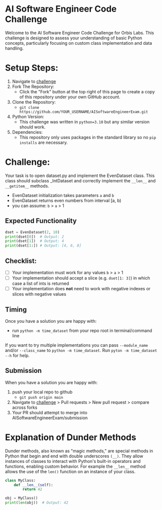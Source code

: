 # AI Software Engineer Code Challenge

Welcome to the AI Software Engineer Code Challenge for Orbis Labs. This challenge is designed to assess your understanding of basic Python concepts, particularly focusing on custom class implementation and data handling.

# Setup Steps:
1. Navigate to [challenge](https://github.com/TheFish18/AISoftwareEngineerExam.git)
2. Fork The Repository:
   - Click the "Fork" button at the top right of this page to create a copy of this repository under your own GitHub account.
3. Clone the Repository:
   - `git clone https://github.com/YOUR_USERNAME/AISoftwareEngineerExam.git`
4. Python Version:
   - This challenge was written in `python=3.10` but any similar version should work.
5. Dependencies:
   - This repository only uses packages in the standard library so no `pip installs` are necessary.

# Challenge:
Your task is to open dataset.py and implement the EvenDataset class. This class should subclass _IntDataset and correctly implement the `__len__` and `__getitem__` methods.

- EvenDataset initialization takes parameters `a` and `b`
- EvenDataset returns even numbers from interval [a, b)
- you can assume: `b` > `a` > 1

## Expected Functionality
```python
dset = EvenDataset(2, 10)
print(dset[0])  # Output: 2
print(dset[1])  # Output: 4
print(dset[1:]) # Output: [4, 6, 8]
```
## Checklist:
- [ ] Your implementation must work for any values `b` > `a` > 1
- [ ] Your implementation should accept a slice (e.g. `dset[1: 3]`) in which case a list of ints is returned
- [ ] Your implementation does __not__ need to work with negative indexes or slices with negative values

## Timing
Once you have a solution you are happy with:
- run `python -m time_dataset` from your repo root in terminal/command line

If you want to try multiple implementations you can pass `--module_name` and/or `--class_name` to `python -m time_dataset`.
Run `pyton -m time_dataset --h` for help.

## Submission
When you have a solution you are happy with:
1. push your local repo to github
   - `git push origin main`
2. Navigate to [challenge](https://github.com/TheFish18/AISoftwareEngineerExam.git) > Pull requests > New pull request > compare across forks
3. Your PR should attempt to merge into AISoftwareEngineerExam/submission

# Explanation of Dunder Methods
Dunder methods, also known as "magic methods," are special methods in Python that begin and end with double underscores `(__)`. They allow instances of classes to interact with Python's built-in operators and functions, enabling custom behavior.
For example the `__len__` method allows the use of the `len()` function on an instance of your class.

```python
class MyClass:
    def __len__(self):
        return 42

obj = MyClass()
print(len(obj))  # Output: 42
```